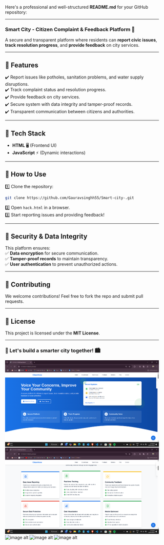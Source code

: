 Here's a professional and well-structured **README.md** for your GitHub repository:  

---

### **Smart City - Citizen Complaint & Feedback Platform** 🚀  

A secure and transparent platform where residents can **report civic issues**, **track resolution progress**, and **provide feedback** on city services.  

---

## 🌟 **Features**  
✔️ Report issues like potholes, sanitation problems, and water supply disruptions.  
✔️ Track complaint status and resolution progress.  
✔️ Provide feedback on city services.  
✔️ Secure system with data integrity and tamper-proof records.  
✔️ Transparent communication between citizens and authorities.  

---

## 📌 **Tech Stack**  
- **HTML** 🖥️ (Frontend UI)  
- **JavaScript** ⚡ (Dynamic interactions)  

---

## 🚀 **How to Use**  
1️⃣ Clone the repository:  
```bash
git clone https://github.com/Gauravsinghh55/Smart-city-.git
```
2️⃣ Open `hack.html` in a browser.  
3️⃣ Start reporting issues and providing feedback!  

---

## 🔐 **Security & Data Integrity**  
This platform ensures:  
✅ **Data encryption** for secure communication.  
✅ **Tamper-proof records** to maintain transparency.  
✅ **User authentication** to prevent unauthorized actions.  

---

## 🤝 **Contributing**  
We welcome contributions! Feel free to fork the repo and submit pull requests.  

---

## 📜 **License**  
This project is licensed under the **MIT License**.  

---

### **🚀 Let's build a smarter city together!** 🏙️  
![image alt](https://github.com/Gauravsinghh55/Smart-city-/blob/8e13746eb11ed22ab75504ff3e819858f418e0f4/Screenshot%202025-03-10%20172150.png)
![image alt](https://github.com/Gauravsinghh55/Smart-city-/blob/ce8202c1e31b938a9618aef0a896dd3351f57d39/Screenshot%202025-03-10%20172206.png)
![image alt]()
![image alt]()
![image alt]()

